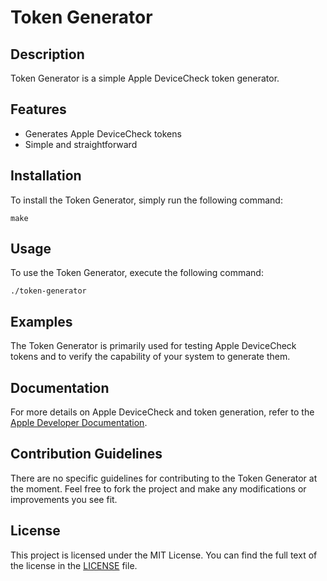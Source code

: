 # Token Generator

## Description
Token Generator is a simple Apple DeviceCheck token generator.

## Features
- Generates Apple DeviceCheck tokens
- Simple and straightforward

## Installation
To install the Token Generator, simply run the following command:
```
make
```

## Usage
To use the Token Generator, execute the following command:

```
./token-generator
```

## Examples
The Token Generator is primarily used for testing Apple DeviceCheck tokens and to verify the capability of your system to generate them.

## Documentation
For more details on Apple DeviceCheck and token generation, refer to the [Apple Developer Documentation](https://developer.apple.com/documentation/devicecheck/dcdevice/2902276-generatetoken).

## Contribution Guidelines
There are no specific guidelines for contributing to the Token Generator at the moment. Feel free to fork the project and make any modifications or improvements you see fit.

## License
This project is licensed under the MIT License. You can find the full text of the license in the [LICENSE](LICENSE) file.
